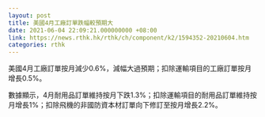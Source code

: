 ```yaml
---
layout: post
title: 美國4月工廠訂單跌幅較預期大
date: 2021-06-04 22:09:21.000000000 +08:00
link: https://news.rthk.hk/rthk/ch/component/k2/1594352-20210604.htm
categories: rthk
---
```


美國4月工廠訂單按月減少0.6%，減幅大過預期；扣除運輸項目的工廠訂單按月增長0.5%。

數據顯示，4月耐用品訂單維持按月下跌1.3%；扣除運輸項目的耐用品訂單維持按月增長1%；扣除飛機的非國防資本材訂單向下修訂至按月增長2.2%。
